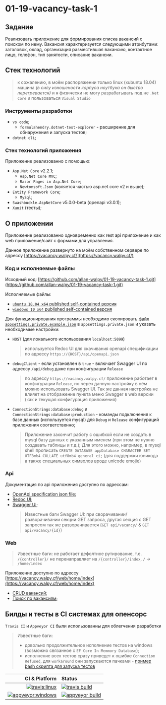 # 01-19-vacancy-task-1

## Задание

Реализовать приложение для формирования списка вакансий с поиском по нему. Вакансия характеризуется следующими атрибутами: заголовок, оклад, организация разместившая вакансию, контактное лицо, телефон, тип занятости, описание вакансии.

## Стек технологий

> к сожалению, в моём распоряжении только linux (xubuntu 18.04) машина *(в силу изношености корпуса ноутбука он быстро перегревается)* и я физически не могу разрабатывать под не `.Net Core` и пользоваться `Visual Studio`

### Инструменты разработки

- `vs code`;
  - `formulahendry.dotnet-test-explorer` - расширение для обнаружения и запуска тестов;
- `dotnet cli`;

### Стек технологий приложения

Приложение реализованно с помощью:

- `Asp.Net Core` v2.2.1;
  - `Asp,Net Core MVC`;
  - `Razor Pages in Asp.Net Core`;
  - `Newtonsoft.Json` (является частью asp.net core v2 и выше);
- `Entity Framework Core`;
  - `MySql`;
- `Swashbuckle.AspNetCore` v5.0.0-beta (openapi v3.0.1);
- `Xunit` (тесты);

## О приложении

Приложение реализованно одновременно как rest api приложение и как web приложение/сайт c формами для управления.

Данное приложение развернуто на моём собственном сервере по адрессу [https://vacancy.walpy.cf/](https://vacancy.walpy.cf/)

### Код и исполняемые файлы

Исходный код: [https://github.com/allan-walpy/01-19-vacancy-task-1.git](https://github.com/allan-walpy/01-19-vacancy-task-1.git)

Исполняемые файлы:

- [`ubuntu 18.04 x64` published self-contained версия](https://github.com/allan-walpy/01-19-vacancy-task-1/releases/download/v1.2.6/self-contained.ubuntu.18.04-x64.zip)
- [`windows 10 x64` published self-contained версия](https://github.com/allan-walpy/01-19-vacancy-task-1/releases/download/v1.2.6/self-contained.win10-x64.zip)

Для функционирования программы необходимо скопировать [файл `appsettings.private.example.json`](https://github.com/allan-walpy/01-19-vacancy-task-1/blob/master/src/appsettings.private.example.json) в `appsettings.private.json` и указать необходимые настройки:

- `HOST` (для локального использования `localhost:5099`)
  > используется Redoc UI для скачивания openapi спецификации по адрессу `https://{HOST}/api/openapi.json`

- `debugClient` - если установлен в `true` - включает Swagger UI по адрессу `/api/debug` даже при конфигурации `Release`
  > по адрессу `https://vacancy.walpy.cf/` приложение работает в конфигурации `Release`, но через данную настройку в нём можно использовать Swagger UI. Так же данная настройка не влияет на отображение пункта меню Swagger в web версии (как и текущая конфигурация приложения)

- `ConnectionStrings:database:debug` и `ConnectionStrings:database:production` - команды подключения к базе данных (используется mysql) для `Debug` и `Release` конфигураций приложения соответственно;
  > Приложение закончит работу с ошибкой если не создать в mysql базу данных с указанным именем (при этом не нужно создавать таблицы и т.д.); Для этого можно, например, в mysql shell прописать `CREATE DATABASE appDatabase CHARACTER SET UTF8mb4 COLLATE utf8mb4_general_ci;` (для поддержки юникода а также специальных символов вроде unicode emojie)

### Api

Документация по api приложения доступно по адрессам:

- [OpenApi specification json file](https://vacancy.walpy.cf/api/openapi.json);
- [Redoc UI](https://vacancy.walpy.cf/web/home/help);
- [Swagger UI](https://vacancy.walpy.cf/api/debug);
    > Известные баги Swagger UI: при сворачивании/разворачивании секции GET запроса, другая секция с GET запросом так же разворачивается (`GET api/vacancy/` & `GET api/vacancy/{id}`)

### Web

> Известные баги: не работает дефолтное рутирование, т.е. `/{controller}/` не перенаправляет на `/{controller}/index`, `/` -> `/home/index`

Приложение доступно по адрессу [https://vacancy.walpy.cf/web/home/index](https://vacancy.walpy.cf/web/home/index)

- [CRUD вакансий](https://vacancy.walpy.cf/web/vacancy/index);
- [Поиск по вакансиям](https://vacancy.walpy.cf/web/search/index);

## Билды и тесты в CI системах для опенсорс

`Travis CI` и `Appveyor CI` были использованны для облегчения разработки

> Известные баги:
>
> - довольно продолжительное исполнение тестов на windows (возможно связанное с `EF Core In Memmory Database`);
> - исполнение всех тестов сразу приведет к ошибке `Connection Refused`, для `workaround` они запускаются пачками - [пример bash скрипта для запуска тестов](https://github.com/allan-walpy/01-19-vacancy-task-1/blob/master/script/test.sh)

| CI & Platform | Status |
| ------------: | :----- |
| [![travis:linux](https://img.shields.io/badge/travis-ubuntu-blue.svg?longCache=true&style=for-the-badge)](https://travis-ci.com/) | [![travis build](https://img.shields.io/travis/com/allan-walpy/01-19-vacancy-task-1.svg?style=for-the-badge)](https://travis-ci.com/allan-walpy/01-19-vacancy-task-1) |
| [![appveyor:windows](https://img.shields.io/badge/appveyor-windows-blue.svg?longCache=true&style=for-the-badge)](https://ci.appveyor.com/) | [![appveyor build](https://img.shields.io/appveyor/ci/allan-walpy/01-19-vacancy-task-1.svg?style=for-the-badge)](https://ci.appveyor.com/project/allan-walpy/01-19-vacancy-task-1) |